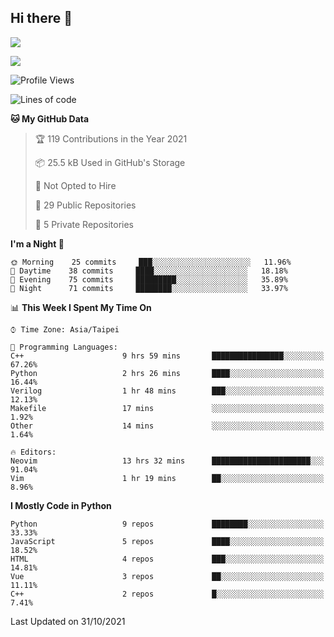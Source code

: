 ## Hi there 👋

![](https://github-readme-stats.vercel.app/api?username=CSY54&theme=nord&show_icons=true)

![](https://github-readme-stats.vercel.app/api/top-langs/?username=CSY54&theme=nord&layout=compact&card_width=445)

<!--START_SECTION:waka-->
![Profile Views](http://img.shields.io/badge/Profile%20Views-4-blue)

![Lines of code](https://img.shields.io/badge/From%20Hello%20World%20I%27ve%20Written-126017%20lines%20of%20code-blue)

**🐱 My GitHub Data** 

> 🏆 119 Contributions in the Year 2021
 > 
> 📦 25.5 kB Used in GitHub's Storage 
 > 
> 🚫 Not Opted to Hire
 > 
> 📜 29 Public Repositories 
 > 
> 🔑 5 Private Repositories  
 > 
**I'm a Night 🦉** 

```text
🌞 Morning    25 commits     ███░░░░░░░░░░░░░░░░░░░░░░   11.96% 
🌆 Daytime    38 commits     ████░░░░░░░░░░░░░░░░░░░░░   18.18% 
🌃 Evening    75 commits     █████████░░░░░░░░░░░░░░░░   35.89% 
🌙 Night      71 commits     ████████░░░░░░░░░░░░░░░░░   33.97%

```


📊 **This Week I Spent My Time On** 

```text
⌚︎ Time Zone: Asia/Taipei

💬 Programming Languages: 
C++                      9 hrs 59 mins       ████████████████░░░░░░░░░   67.26% 
Python                   2 hrs 26 mins       ████░░░░░░░░░░░░░░░░░░░░░   16.44% 
Verilog                  1 hr 48 mins        ███░░░░░░░░░░░░░░░░░░░░░░   12.13% 
Makefile                 17 mins             ░░░░░░░░░░░░░░░░░░░░░░░░░   1.92% 
Other                    14 mins             ░░░░░░░░░░░░░░░░░░░░░░░░░   1.64%

🔥 Editors: 
Neovim                   13 hrs 32 mins      ██████████████████████░░░   91.04% 
Vim                      1 hr 19 mins        ██░░░░░░░░░░░░░░░░░░░░░░░   8.96%

```

**I Mostly Code in Python** 

```text
Python                   9 repos             ████████░░░░░░░░░░░░░░░░░   33.33% 
JavaScript               5 repos             ████░░░░░░░░░░░░░░░░░░░░░   18.52% 
HTML                     4 repos             ███░░░░░░░░░░░░░░░░░░░░░░   14.81% 
Vue                      3 repos             ██░░░░░░░░░░░░░░░░░░░░░░░   11.11% 
C++                      2 repos             █░░░░░░░░░░░░░░░░░░░░░░░░   7.41%

```



 Last Updated on 31/10/2021
<!--END_SECTION:waka-->

<!--
**CSY54/CSY54** is a ✨ _special_ ✨ repository because its `README.md` (this file) appears on your GitHub profile.

Here are some ideas to get you started:

- 🔭 I’m currently working on ...
- 🌱 I’m currently learning ...
- 👯 I’m looking to collaborate on ...
- 🤔 I’m looking for help with ...
- 💬 Ask me about ...
- 📫 How to reach me: ...
- 😄 Pronouns: ...
- ⚡ Fun fact: ...
-->

